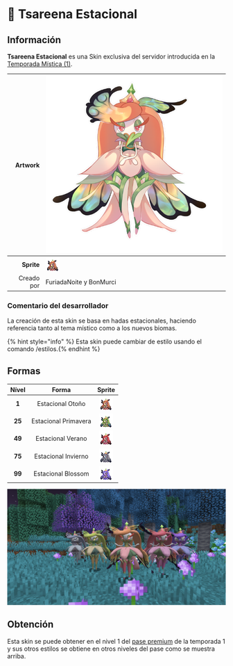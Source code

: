 # 🥇 Tsareena Estacional

## Información

**Tsareena Estacional** es una Skin exclusiva del servidor introducida en la [Temporada Mística (1)](./).

|                     **Artwork** | ![Artwork de Tsareena Estacional](../../images/pokemon/temporada-1/Estacional.png)                                                                                    |
| ------------------------------: | -------------------------------------------------------------------------------------------------------------------------------------- |
|                      **Sprite** | ![Sprite de Tsareena Estacional](../../images/pokemon/temporada-1/Estacional1-sprite.png)                                                          |                                                                                                             |
|                      Creado por | FuriadaNoite y BonMurci                                                                                                                |


### Comentario del desarrollador
La creación de esta skin se basa en hadas estacionales, haciendo referencia tanto al tema místico como a los nuevos biomas.

{% hint style="info" %} Esta skin puede cambiar de estilo usando el comando /estilos.{% endhint %}

## Formas

|  Nível |  Forma |                                            Sprite                                           |
| :----: | :----: | :-----------------------------------------------------------------------------------------: |
| **1** | Estacional Otoño |        ![Sprite de Tsareena Estacional Otoño](../../images/pokemon/temporada-1/Estacional1-sprite.png)        |
| **25** | Estacional Primavera |  ![Sprite de Tsareena Estacional Primavera](../../images/pokemon/temporada-1/Estacional2-sprite.png)  |
| **49** | Estacional Verano | ![Sprite de Tsareena Estacional Verano](../../images/pokemon/temporada-1/Estacional3-sprite.png) |
| **75** | Estacional Invierno | ![Sprite de Tsareena Estacional Invierno](../../images/pokemon/temporada-1/Estacional4-sprite.png) |
| **99** | Estacional Blossom | ![Sprite de Tsareena Estacional Blossom](../../images/pokemon/temporada-1/Estacional5-sprite.png) |

![Formas de Tsareena Estacional](../../images/pokemon/temporada-1/Estacional-formas.png)

## Obtención

Esta skin se puede obtener en el nivel 1 del [pase premium](https://tienda.mundopixelnet.com/category/servidor-escarlata-3) de la temporada 1 y sus otros estilos se obtiene en otros niveles del pase como se muestra arriba.

